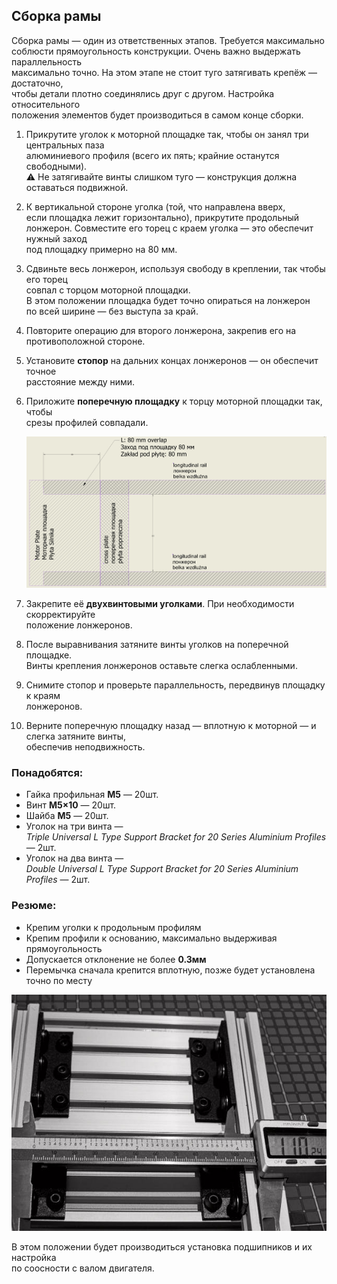 ## Сборка рамы

Сборка рамы — один из ответственных этапов. Требуется максимально  
соблюсти прямоугольность конструкции. Очень важно выдержать параллельность  
максимально точно. На этом этапе не стоит туго затягивать крепёж — достаточно,  
чтобы детали плотно соединялись друг с другом. Настройка относительного  
положения элементов будет производиться в самом конце сборки.

1. Прикрутите уголок к моторной площадке так, чтобы он занял три центральных паза  
   алюминиевого профиля (всего их пять; крайние останутся свободными).  
   ⚠️ Не затягивайте винты слишком туго — конструкция должна оставаться подвижной. 
2. К вертикальной стороне уголка (той, что направлена вверх,  
   если площадка лежит горизонтально), прикрутите продольный лонжерон.
   Совместите его торец с краем уголка — это обеспечит нужный заход  
   под площадку примерно на 80 мм.
3. Сдвиньте весь лонжерон, используя свободу в креплении, так чтобы его торец  
   совпал с торцом моторной площадки.  
   В этом положении площадка будет точно опираться на лонжерон  
   по всей ширине — без выступа за край.
4. Повторите операцию для второго лонжерона, закрепив его на противоположной стороне.
5. Установите **стопор** на дальних концах лонжеронов — он обеспечит точное  
   расстояние между ними.
6. Приложите **поперечную площадку** к торцу моторной площадки так, чтобы  
   срезы профилей совпадали.

   ![303_Frame_Positions1.jpg](img/303_Frame_Positions1.jpg)

7. Закрепите её **двухвинтовыми уголками**. При необходимости скорректируйте  
   положение лонжеронов.
8. После выравнивания затяните винты уголков на поперечной площадке.  
   Винты крепления лонжеронов оставьте слегка ослабленными.
9. Снимите стопор и проверьте параллельность, передвинув площадку к краям  
   лонжеронов.
10. Верните поперечную площадку назад — вплотную к моторной — и слегка затяните винты,  
    обеспечив неподвижность.

### Понадобятся:

- Гайка профильная **M5** — 20шт.  
- Винт **M5×10** — 20шт.  
- Шайба **M5** — 20шт.  
- Уголок на три винта —  
  _Triple Universal L Type Support Bracket for 20 Series Aluminium Profiles_ — 2шт.  
- Уголок на два винта —  
  _Double Universal L Type Support Bracket for 20 Series Aluminium Profiles_ — 2шт.

### Резюме:

- Крепим уголки к продольным профилям  
- Крепим профили к основанию, максимально выдерживая прямоугольность  
- Допускается отклонение не более **0.3мм**  
- Перемычка сначала крепится вплотную, позже будет установлена точно по месту

![303_Frame_R5B4651.jpg](img/303_Frame_R5B4651.jpg)

В этом положении будет производиться установка подшипников и их настройка  
по соосности с валом двигателя.